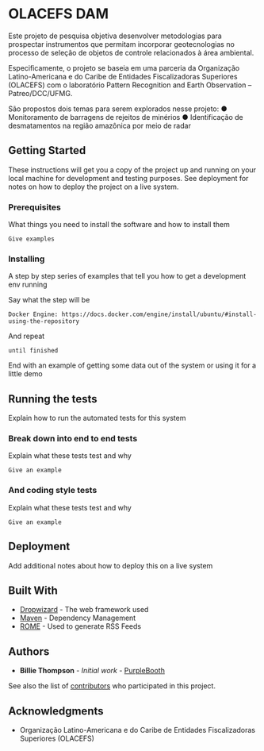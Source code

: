 # OLACEFS DAM

Este projeto de pesquisa objetiva desenvolver metodologias para prospectar instrumentos que permitam incorporar geotecnologias no processo de seleção de objetos de controle relacionados à área ambiental.

Especificamente, o projeto se baseia em uma parceria da Organização Latino-Americana e do Caribe de Entidades Fiscalizadoras Superiores (OLACEFS) com o laboratório Pattern Recognition and Earth Observation – Patreo/DCC/UFMG.

São propostos dois temas para serem explorados nesse projeto:
● Monitoramento de barragens de rejeitos de minérios
● Identificação de desmatamentos na região amazônica por meio de radar


## Getting Started

These instructions will get you a copy of the project up and running on your local machine for development and testing purposes. See deployment for notes on how to deploy the project on a live system.

### Prerequisites

What things you need to install the software and how to install them

```
Give examples
```

### Installing

A step by step series of examples that tell you how to get a development env running

Say what the step will be

```
Docker Engine: https://docs.docker.com/engine/install/ubuntu/#install-using-the-repository
```

And repeat

```
until finished
```

End with an example of getting some data out of the system or using it for a little demo

## Running the tests

Explain how to run the automated tests for this system

### Break down into end to end tests

Explain what these tests test and why

```
Give an example
```

### And coding style tests

Explain what these tests test and why

```
Give an example
```

## Deployment

Add additional notes about how to deploy this on a live system

## Built With

* [Dropwizard](http://www.dropwizard.io/1.0.2/docs/) - The web framework used
* [Maven](https://maven.apache.org/) - Dependency Management
* [ROME](https://rometools.github.io/rome/) - Used to generate RSS Feeds


## Authors

* **Billie Thompson** - *Initial work* - [PurpleBooth](https://github.com/PurpleBooth)

See also the list of [contributors](https://github.com/your/project/contributors) who participated in this project.


## Acknowledgments

* Organização Latino-Americana e do Caribe de Entidades Fiscalizadoras Superiores (OLACEFS)


